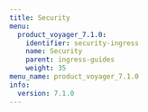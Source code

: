 ```yaml
---
title: Security
menu:
  product_voyager_7.1.0:
    identifier: security-ingress
    name: Security
    parent: ingress-guides
    weight: 35
menu_name: product_voyager_7.1.0
info:
  version: 7.1.0
---
```



